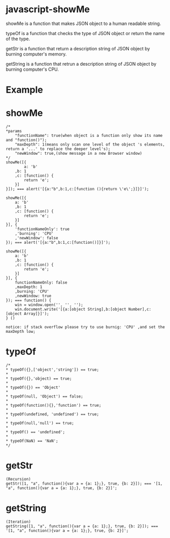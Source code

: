 javascript-showMe
=================

showMe is a function that makes JSON object to a human readable string.

typeOf is a function that checks the type of JSON object or return the name of the type.

getStr is a function that return a description string of JSON object by burning computer's memory.

getString is a function that retrun a description string of JSON object by burning computer's CPU.

Example
=================
showMe
=================

	/*
	*params
        "functionName": true(when object is a function only show its name and "function()");
        "maxDepth": 1(means only scan one level of the object 's elements, return a '...' to replace the deeper level's);
        "newWindow": true,(show message in a new Browser window)
	*/
	showMe([{
        	a: 'b'
		,b: 1
		,c: [function() {
			return 'e';
		}]
	}]); === alert('[{a:"b",b:1,c:[function (){return \'e\';}]}]');
	
	showMe([{
		a: 'b'
		,b: 1
		,c: [function() {
			return 'e';
		}]
	}], {
		'functionNameOnly': true
		,'burning': 'CPU'
		,'newWindow': false
	}); === alert('[{a:"b",b:1,c:[function()]}]');
	
	showMe([{
		a: 'b'
		,b: 1
		,c: [function() {
			return 'e';
		}]
	}], {
		functionNameOnly: false
		,maxDepth: 1
		,burning: 'CPU'
		,newWindow: true
	}); === function() {
		win = window.open('', '', '');
		win.document.write('[{a:[object String],b:[object Number],c:[object Array]}]');
	} ()

	notice: if stack overflow please try to use burnig: 'CPU' ,and set the maxDepth low;

typeOf
=================
	/*
	* typeOf({},['object','string']) == true;
	*
	* typeOf({},'object) == true;
	*
	* typeOf({}) == 'Object'
	*
	* typeOf(null, 'Object') == false;
	*
	* typeOf(function(){},'function') == true;
	*
	* typeOf(undefined, 'undefined') == true;
	*
	* typeOf(null,'null') == true;
	*
	* typeOf() == 'undefined';
	*
	* typeOf(NaN) == 'NaN';
	*/

getStr
==================
	(Recursion)
	getStr([1, "a", function(){var a = {a: 1};}, true, {b: 2}]); === '[1, "a", function(){var a = {a: 1};}, true, {b: 2}]';
	
getString
==================
	(Iteration)
	getString([1, "a", function(){var a = {a: 1};}, true, {b: 2}]); === '[1, "a", function(){var a = {a: 1};}, true, {b: 2}]';

